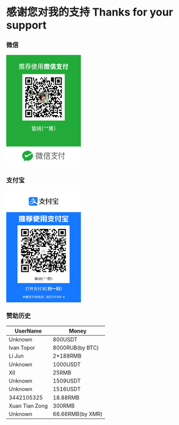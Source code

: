# 感谢您对我的支持 Thanks for your support

### 微信  
<img src="./img/Weixin.png" width = "200" height = "300" alt="" align=center />

### 支付宝  
<img src="./img/ZFB.jpg" width = "200" height = "300" alt="" align=center />


### 赞助历史  
| UserName  | Money |
| ------------- | ------------- |
| Unknown  | 800USDT  |
| Ivan Topor  | 8000RUB(by BTC)  |
| Li Jun  | 2\*188RMB  |
| Unknown  | 1000USDT  |
| XII  | 25RMB  |
| Unknown  | 1509USDT  |
| Unknown  | 1516USDT  |
| 3442105325  | 18.88RMB  |
| Xuan Tian Zong  | 300RMB  |
| Unknown  | 66.66RMB(by XMR)  |
